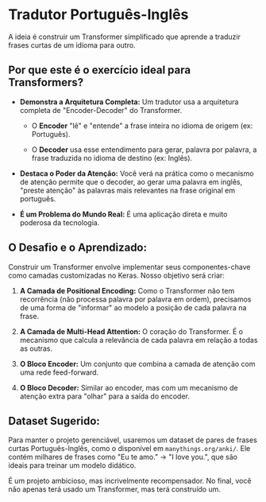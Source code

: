 # Tradutor Português-Inglês
A ideia é construir um Transformer simplificado que aprende a traduzir frases curtas de um idioma para outro.

## Por que este é o exercício ideal para Transformers?

* **Demonstra a Arquitetura Completa:** Um tradutor usa a arquitetura completa de "Encoder-Decoder" do Transformer.

    - O **Encoder** "lê" e "entende" a frase inteira no idioma de origem (ex: Português).

    - O **Decoder** usa esse entendimento para gerar, palavra por palavra, a frase traduzida no idioma de destino (ex: Inglês).

* **Destaca o Poder da Atenção:** Você verá na prática como o mecanismo de atenção permite que o decoder, ao gerar uma palavra em inglês, "preste atenção" às palavras mais relevantes na frase original em português.

* **É um Problema do Mundo Real:** É uma aplicação direta e muito poderosa da tecnologia.

## O Desafio e o Aprendizado:

Construir um Transformer envolve implementar seus componentes-chave como camadas customizadas no Keras. Nosso objetivo será criar:

1. **A Camada de Positional Encoding:** Como o Transformer não tem recorrência (não processa palavra por palavra em ordem), precisamos de uma forma de "informar" ao modelo a posição de cada palavra na frase.

2. **A Camada de Multi-Head Attention:** O coração do Transformer. É o mecanismo que calcula a relevância de cada palavra em relação a todas as outras.

3. **O Bloco Encoder:** Um conjunto que combina a camada de atenção com uma rede feed-forward.

4. **O Bloco Decoder:** Similar ao encoder, mas com um mecanismo de atenção extra para "olhar" para a saída do encoder.

## Dataset Sugerido:

Para manter o projeto gerenciável, usaremos um dataset de pares de frases curtas Português-Inglês, como o disponível em `manythings.org/anki/`. Ele contém milhares de frases como "Eu te amo." -> "I love you.", que são ideais para treinar um modelo didático.

É um projeto ambicioso, mas incrivelmente recompensador. No final, você não apenas terá usado um Transformer, mas terá construído um.